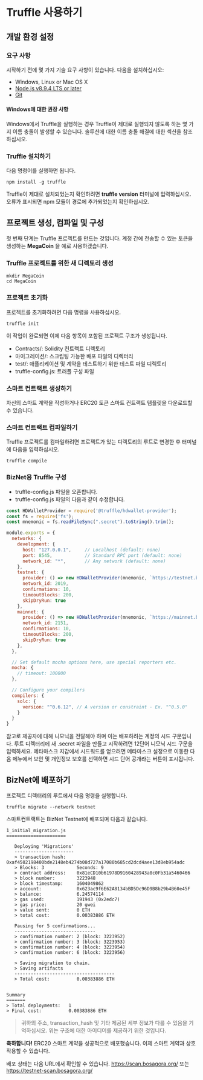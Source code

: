 # **Truffle 사용하기**

## **개발 환경 설정**

### 요구 사항

시작하기 전에 몇 가지 기술 요구 사항이 있습니다. 다음을 설치하십시오: 

- Windows, Linux or Mac OS X
- [Node.js v8.9.4 LTS or later](https://nodejs.org/en/)
- [Git](https://git-scm.com/)

#### Windows에 대한 권장 사항
Windows에서 Truffle을 실행하는 경우 Truffle이 제대로 실행되지 않도록 하는 몇 가지 이름 충돌이 발생할 수 있습니다. 솔루션에 대한 이름 충돌 해결에 대한 섹션을 참조하십시오.

### Truffle 설치하기

다음 명령어를 실행하면 됩니다.
```shell
npm install -g truffle
```

Truffle이 제대로 설치되었는지 확인하려면 **truffle version** 터미널에 입력하십시오. 오류가 표시되면 npm 모듈이 경로에 추가되었는지 확인하십시오.

## **프로젝트 생성, 컴파일 및 구성**

첫 번째 단계는 Truffle 프로젝트를 만드는 것입니다. 계정 간에 전송할 수 있는 토큰을 생성하는 **MegaCoin** 을 예로 사용하겠습니다.

### Truffle 프로젝트를 위한 새 디렉토리 생성

```shell
mkdir MegaCoin
cd MegaCoin
```

### 프로젝트 초기화

프로젝트를 초기화하려면 다음 명령을 사용하십시오.

```shell
truffle init
```

이 작업이 완료되면 이제 다음 항목이 포함된 프로젝트 구조가 생성됩니다.

* Contracts/: Solidity 컨트랙트 디렉토리
* 마이그레이션/: 스크립팅 가능한 배포 파일의 디렉터리
* test/: 애플리케이션 및 계약을 테스트하기 위한 테스트 파일 디렉토리
* truffle-config.js: 트러플 구성 파일

### 스마트 컨트랙트 생성하기

자신의 스마트 계약을 작성하거나 ERC20 토큰 스마트 컨트랙트 템플릿을 다운로드할 수 있습니다.

### 스마트 컨트랙트 컴파일하기

Truffle 프로젝트를 컴파일하려면 프로젝트가 있는 디렉토리의 루트로 변경한 후 터미널에 다음을 입력하십시오.

```shell
truffle compile
```


### BizNet용 Truffle 구성

- truffle-config.js 파일을 오픈합니다.
- truffle-config.js 파일의 다음과 같이 수정합니다.

```js
const HDWalletProvider = require('@truffle/hdwallet-provider');
const fs = require('fs');
const mnemonic = fs.readFileSync(".secret").toString().trim();

module.exports = {
  networks: {
    development: {
      host: "127.0.0.1",     // Localhost (default: none)
      port: 8545,            // Standard RPC port (default: none)
      network_id: "*",       // Any network (default: none)
    },
    testnet: {
      provider: () => new HDWalletProvider(mnemonic, `https://testnet.bosagora.org`),
      network_id: 2019,
      confirmations: 10,
      timeoutBlocks: 200,
      skipDryRun: true
    },
    mainnet: {
      provider: () => new HDWalletProvider(mnemonic, `https://mainnet.bosagora.org/`),
      network_id: 2151,
      confirmations: 10,
      timeoutBlocks: 200,
      skipDryRun: true
    },
  },

  // Set default mocha options here, use special reporters etc.
  mocha: {
    // timeout: 100000
  },

  // Configure your compilers
  compilers: {
    solc: {
      version: "^0.6.12", // A version or constraint - Ex. "^0.5.0"
    }
  }
}
```

참고로 제공자에 대해 니모닉을 전달해야 하며 이는 배포하려는 계정의 시드 구문입니다. 루트 디렉터리에 새 .secret 파일을 만들고 시작하려면 12단어 니모닉 시드 구문을 입력하세요. 메타마스크 지갑에서 시드워드를 얻으려면 메타마스크 설정으로 이동한 다음 메뉴에서 보안 및 개인정보 보호를 선택하면 시드 단어 공개라는 버튼이 표시됩니다.

## **BizNet에 배포하기**

프로젝트 디렉터리의 루트에서 다음 명령을 실행합니다.
```jsshell
truffle migrate --network testnet
```

스마트컨트랙트는 BizNet Testnet에 배포되며 다음과 같습니다.

```
1_initial_migration.js
======================

   Deploying 'Migrations'
   ----------------------
   > transaction hash:    0xaf4502198400bde2148eb4274b08d727a17080b685cd2dcd4aee13d8eb954adc
   > Blocks: 3            Seconds: 9
   > contract address:    0x81eCD10b61978D9160428943a0c0Fb31a5460466
   > block number:        3223948
   > block timestamp:     1604049862
   > account:             0x623ac9f6E62A8134bBD5Dc96D9B8b29b4B60e45F
   > balance:             6.24574114
   > gas used:            191943 (0x2edc7)
   > gas price:           20 gwei
   > value sent:          0 ETH
   > total cost:          0.00383886 ETH

   Pausing for 5 confirmations...
   ------------------------------
   > confirmation number: 2 (block: 3223952)
   > confirmation number: 3 (block: 3223953)
   > confirmation number: 4 (block: 3223954)
   > confirmation number: 6 (block: 3223956)

   > Saving migration to chain.
   > Saving artifacts
   -------------------------------------
   > Total cost:          0.00383886 ETH


Summary
=======
> Total deployments:   1
> Final cost:          0.00383886 ETH
```

> 귀하의 주소, transaction_hash 및 기타 제공된 세부 정보가 다를 수 있음을 기억하십시오. 위는 구조에 대한 아이디어를 제공하기 위한 것입니다.

**축하합니다!** ERC20 스마트 계약을 성공적으로 배포했습니다. 이제 스마트 계약과 상호 작용할 수 있습니다.

배포 상태는 다음 URL에서 확인할 수 있습니다.  <https://scan.bosagora.org/> 또는 <https://testnet-scan.bosagora.org/>

